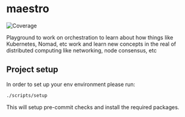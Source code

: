 # maestro

![Coverage](data:image/svg+xml;base64,...)

Playground to work on orchestration to learn about how things like Kubernetes, Nomad, etc work and learn new concepts in the real of distributed computing like networking, node consensus, etc


## Project setup

In order to set up your env environment please run:

```sh
./scripts/setup
```

This will setup pre-commit checks and install the required packages.